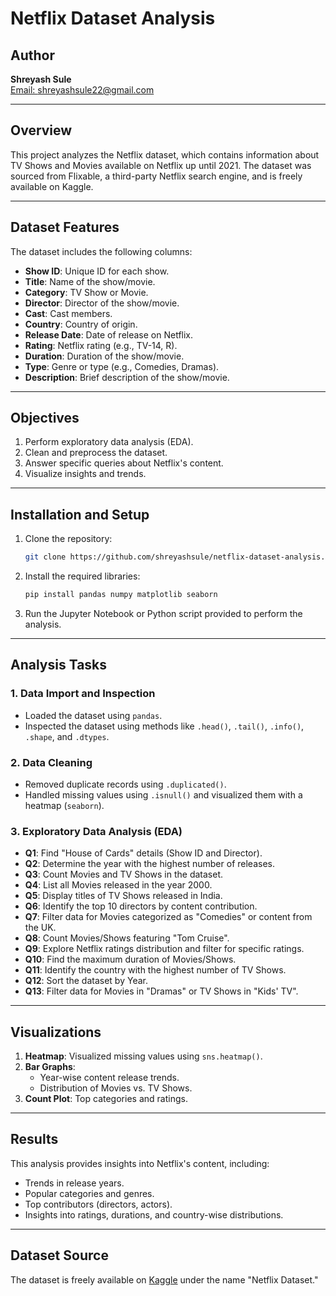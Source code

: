 # Netflix Dataset Analysis

## Author
**Shreyash Sule**  
[Email: shreyashsule22@gmail.com](mailto:shreyashsule22@gmail.com)

---

## Overview
This project analyzes the Netflix dataset, which contains information about TV Shows and Movies available on Netflix up until 2021. The dataset was sourced from Flixable, a third-party Netflix search engine, and is freely available on Kaggle.

---

## Dataset Features
The dataset includes the following columns:
- **Show ID**: Unique ID for each show.
- **Title**: Name of the show/movie.
- **Category**: TV Show or Movie.
- **Director**: Director of the show/movie.
- **Cast**: Cast members.
- **Country**: Country of origin.
- **Release Date**: Date of release on Netflix.
- **Rating**: Netflix rating (e.g., TV-14, R).
- **Duration**: Duration of the show/movie.
- **Type**: Genre or type (e.g., Comedies, Dramas).
- **Description**: Brief description of the show/movie.

---

## Objectives
1. Perform exploratory data analysis (EDA).
2. Clean and preprocess the dataset.
3. Answer specific queries about Netflix's content.
4. Visualize insights and trends.

---

## Installation and Setup
1. Clone the repository:
   ```bash
   git clone https://github.com/shreyashsule/netflix-dataset-analysis.git
   ```
2. Install the required libraries:
   ```bash
   pip install pandas numpy matplotlib seaborn
   ```
3. Run the Jupyter Notebook or Python script provided to perform the analysis.

---

## Analysis Tasks

### **1. Data Import and Inspection**
- Loaded the dataset using `pandas`.
- Inspected the dataset using methods like `.head()`, `.tail()`, `.info()`, `.shape`, and `.dtypes`.

### **2. Data Cleaning**
- Removed duplicate records using `.duplicated()`.
- Handled missing values using `.isnull()` and visualized them with a heatmap (`seaborn`).

### **3. Exploratory Data Analysis (EDA)**
- **Q1**: Find "House of Cards" details (Show ID and Director).
- **Q2**: Determine the year with the highest number of releases.
- **Q3**: Count Movies and TV Shows in the dataset.
- **Q4**: List all Movies released in the year 2000.
- **Q5**: Display titles of TV Shows released in India.
- **Q6**: Identify the top 10 directors by content contribution.
- **Q7**: Filter data for Movies categorized as "Comedies" or content from the UK.
- **Q8**: Count Movies/Shows featuring "Tom Cruise".
- **Q9**: Explore Netflix ratings distribution and filter for specific ratings.
- **Q10**: Find the maximum duration of Movies/Shows.
- **Q11**: Identify the country with the highest number of TV Shows.
- **Q12**: Sort the dataset by Year.
- **Q13**: Filter data for Movies in "Dramas" or TV Shows in "Kids' TV".

---

## Visualizations
1. **Heatmap**: Visualized missing values using `sns.heatmap()`.
2. **Bar Graphs**:
   - Year-wise content release trends.
   - Distribution of Movies vs. TV Shows.
3. **Count Plot**: Top categories and ratings.

---

## Results
This analysis provides insights into Netflix's content, including:
- Trends in release years.
- Popular categories and genres.
- Top contributors (directors, actors).
- Insights into ratings, durations, and country-wise distributions.

---

## Dataset Source
The dataset is freely available on [Kaggle](https://www.kaggle.com) under the name "Netflix Dataset."

